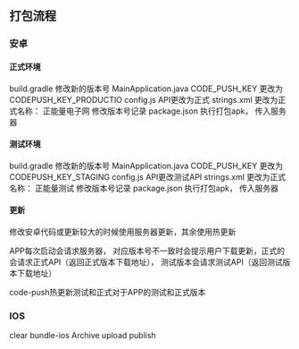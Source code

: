 ## 打包流程

### 安卓

#### 正式环境
build.gradle 修改新的版本号
MainApplication.java CODE_PUSH_KEY 更改为 CODEPUSH_KEY_PRODUCTIO
config.js API更改为正式
strings.xml 更改为正式名称： 正能量电子网
修改版本号记录 package.json
执行打包apk， 传入服务器

#### 测试环境
build.gradle 修改新的版本号
MainApplication.java CODE_PUSH_KEY 更改为 CODEPUSH_KEY_STAGING
config.js API更改测试API
strings.xml 更改为正式名称： 正能量测试
修改版本号记录 package.json
执行打包apk， 传入服务器


#### 更新

修改安卓代码或更新较大的时候使用服务器更新，其余使用热更新

APP每次启动会请求服务器， 对应版本号不一致时会提示用户下载更新，正式的会请求正式API（返回正式版本下载地址）， 测试版本会请求测试API（返回测试版本下载地址）


code-push热更新测试和正式对于APP的测试和正式版本

### IOS

clear
bundle-ios
Archive
upload
publish